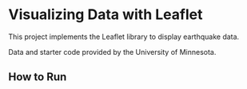 # Visualizing Data with Leaflet
This project implements the Leaflet library to display earthquake data.

Data and starter code provided by the University of Minnesota.

## How to Run
